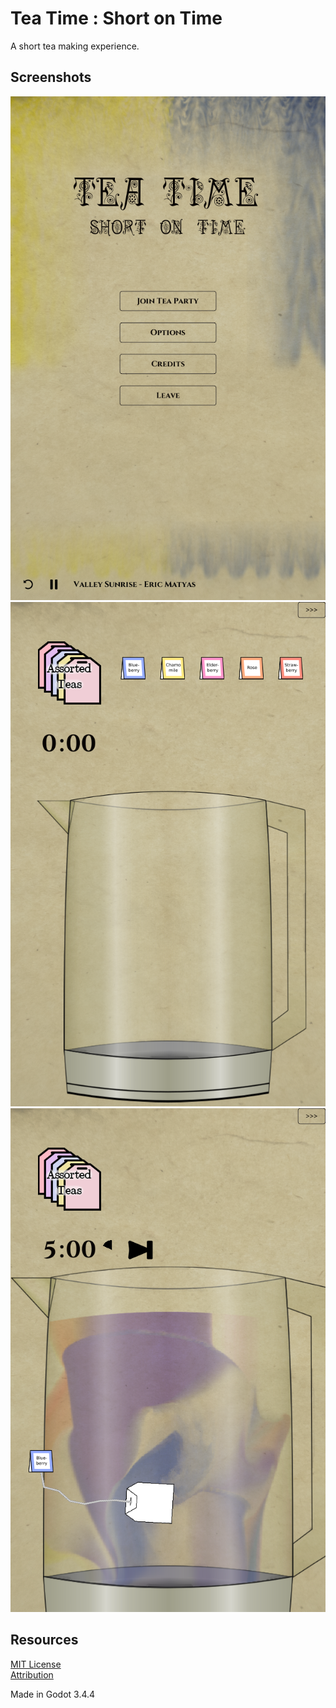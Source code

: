 # Tea Time : Short on Time
A short tea making experience.

## Screenshots
![](assets/screenshots/2022-05-16/01.png)
![](assets/screenshots/2022-05-16/02.png)
![](assets/screenshots/2022-05-16/03.png)

## Resources
[MIT License](./LICENSE.md)  
[Attribution](./ATTRIBUTION.md)  

Made in Godot 3.4.4
